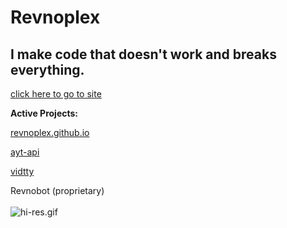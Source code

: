 <!DOCTYPE html>
<html lang="en">
<head>
<link rel="stylesheet" type="text/css" href="/css/main.css">
</head>
<link rel="stylesheet" type="text/css" media="all" href="/css/main.css" />
<body>

<h1>Revnoplex</h1>

<h2>I make code that doesn't work and breaks everything.</h2>

<p><a href="https://revnoplex.github.io">click here to go to site</a>
<!--<button onclick="document.location='page2.html'">also click here</button>-->
<br>
  <p><b>Active Projects:</b></p>
  <p><a href="https://github.com/Revnoplex/revnoplex.github.io">revnoplex.github.io</a></p>
  <p><a href="https://github.com/Revnoplex/ayt-api">ayt-api</a></p>
  <p><a href="https://github.com/Revnoplex/vidtty">vidtty</a></p>
  <p>Revnobot (proprietary)
<br>
<br>
<img src="/xtreme-pfp.GIF" alt="hi-res.gif">

</body>
</html>


<!--
**Revnoplex/Revnoplex** is a ✨ _special_ ✨ repository because its `README.md` (this file) appears on your GitHub profile.

Here are some ideas to get you started:

- 🔭 I’m currently working on ...
- 🌱 I’m currently learning ...
- 👯 I’m looking to collaborate on ...
- 🤔 I’m looking for help with ...
- 💬 Ask me about ...
- 📫 How to reach me: ...
- 😄 Pronouns: ...
- ⚡ Fun fact: ...
-->
